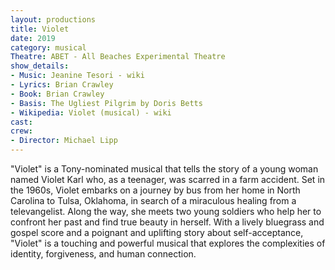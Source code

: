 ```yaml
---
layout: productions
title: Violet
date: 2019
category: musical
Theatre: ABET - All Beaches Experimental Theatre
show_details:
- Music: Jeanine Tesori - wiki
- Lyrics: Brian Crawley
- Book: Brian Crawley
- Basis: The Ugliest Pilgrim by Doris Betts
- Wikipedia: Violet (musical) - wiki
cast:
crew:
- Director: Michael Lipp
---
```

"Violet" is a Tony-nominated musical that tells the story of a young woman named Violet Karl who, as a teenager, was scarred in a farm accident. Set in the 1960s, Violet embarks on a journey by bus from her home in North Carolina to Tulsa, Oklahoma, in search of a miraculous healing from a televangelist. Along the way, she meets two young soldiers who help her to confront her past and find true beauty in herself. With a lively bluegrass and gospel score and a poignant and uplifting story about self-acceptance, "Violet" is a touching and powerful musical that explores the complexities of identity, forgiveness, and human connection.